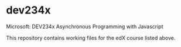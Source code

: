 # dev234x
Microsoft: DEV234x Asynchronous Programming with Javascript

This repository contains working files for the edX course listed above.

